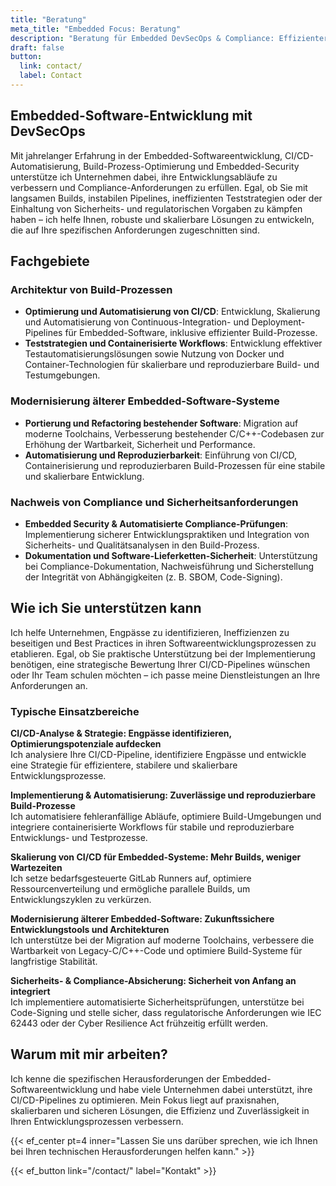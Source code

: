 ```yaml
---
title: "Beratung"
meta_title: "Embedded Focus: Beratung"
description: "Beratung für Embedded DevSecOps & Compliance: Effizientere Softwareentwicklung, sichere CI/CD-Pipelines & automatisierte Build-Prozesse. Kontakt aufnehmen!"
draft: false
button:
  link: contact/
  label: Contact
---
```


## Embedded-Software-Entwicklung mit DevSecOps

Mit jahrelanger Erfahrung in der Embedded-Softwareentwicklung, CI/CD-Automatisierung, Build-Prozess-Optimierung und Embedded-Security unterstütze ich Unternehmen dabei, ihre Entwicklungsabläufe zu verbessern und Compliance-Anforderungen zu erfüllen. Egal, ob Sie mit langsamen Builds, instabilen Pipelines, ineffizienten Teststrategien oder der Einhaltung von Sicherheits- und regulatorischen Vorgaben zu kämpfen haben – ich helfe Ihnen, robuste und skalierbare Lösungen zu entwickeln, die auf Ihre spezifischen Anforderungen zugeschnitten sind.

## Fachgebiete

### Architektur von Build-Prozessen

- **Optimierung und Automatisierung von CI/CD**: Entwicklung, Skalierung und Automatisierung von Continuous-Integration- und Deployment-Pipelines für Embedded-Software, inklusive effizienter Build-Prozesse.
- **Teststrategien und Containerisierte Workflows**: Entwicklung effektiver Testautomatisierungslösungen sowie Nutzung von Docker und Container-Technologien für skalierbare und reproduzierbare Build- und Testumgebungen.

### Modernisierung älterer Embedded-Software-Systeme

- **Portierung und Refactoring bestehender Software**: Migration auf moderne Toolchains, Verbesserung bestehender C/C++-Codebasen zur Erhöhung der Wartbarkeit, Sicherheit und Performance.
- **Automatisierung und Reproduzierbarkeit**: Einführung von CI/CD, Containerisierung und reproduzierbaren Build-Prozessen für eine stabile und skalierbare Entwicklung.

### Nachweis von Compliance und Sicherheitsanforderungen

- **Embedded Security & Automatisierte Compliance-Prüfungen**: Implementierung sicherer Entwicklungspraktiken und Integration von Sicherheits- und Qualitätsanalysen in den Build-Prozess.
- **Dokumentation und Software-Lieferketten-Sicherheit**: Unterstützung bei Compliance-Dokumentation, Nachweisführung und Sicherstellung der Integrität von Abhängigkeiten (z. B. SBOM, Code-Signing).

## Wie ich Sie unterstützen kann

Ich helfe Unternehmen, Engpässe zu identifizieren, Ineffizienzen zu beseitigen und Best Practices in ihren Softwareentwicklungsprozessen zu etablieren. Egal, ob Sie praktische Unterstützung bei der Implementierung benötigen, eine strategische Bewertung Ihrer CI/CD-Pipelines wünschen oder Ihr Team schulen möchten – ich passe meine Dienstleistungen an Ihre Anforderungen an.

### Typische Einsatzbereiche

**CI/CD-Analyse & Strategie: Engpässe identifizieren, Optimierungspotenziale aufdecken**  
Ich analysiere Ihre CI/CD-Pipeline, identifiziere Engpässe und entwickle eine Strategie für effizientere, stabilere und skalierbare Entwicklungsprozesse.

**Implementierung & Automatisierung: Zuverlässige und reproduzierbare Build-Prozesse**  
Ich automatisiere fehleranfällige Abläufe, optimiere Build-Umgebungen und integriere containerisierte Workflows für stabile und reproduzierbare Entwicklungs- und Testprozesse.

**Skalierung von CI/CD für Embedded-Systeme: Mehr Builds, weniger Wartezeiten**  
Ich setze bedarfsgesteuerte GitLab Runners auf, optimiere Ressourcenverteilung und ermögliche parallele Builds, um Entwicklungszyklen zu verkürzen.

**Modernisierung älterer Embedded-Software: Zukunftssichere Entwicklungstools und Architekturen**  
Ich unterstütze bei der Migration auf moderne Toolchains, verbessere die Wartbarkeit von Legacy-C/C++-Code und optimiere Build-Systeme für langfristige Stabilität.

**Sicherheits- & Compliance-Absicherung: Sicherheit von Anfang an integriert**  
Ich implementiere automatisierte Sicherheitsprüfungen, unterstütze bei Code-Signing und stelle sicher, dass regulatorische Anforderungen wie IEC 62443 oder der Cyber Resilience Act frühzeitig erfüllt werden.

## Warum mit mir arbeiten?

Ich kenne die spezifischen Herausforderungen der Embedded-Softwareentwicklung und habe viele Unternehmen dabei unterstützt, ihre CI/CD-Pipelines zu optimieren. Mein Fokus liegt auf praxisnahen, skalierbaren und sicheren Lösungen, die Effizienz und Zuverlässigkeit in Ihren Entwicklungsprozessen verbessern.

{{< ef_center pt=4 inner="Lassen Sie uns darüber sprechen, wie ich Ihnen bei Ihren technischen Herausforderungen helfen kann." >}}

{{< ef_button link="/contact/" label="Kontakt" >}}
